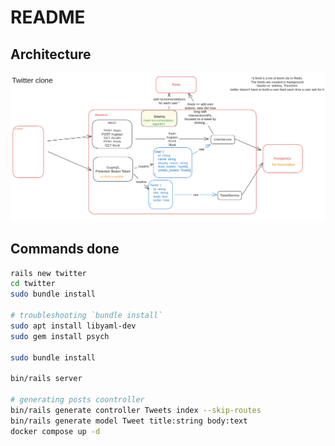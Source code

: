 # README

## Architecture

![](architecture.png)

## Commands done

```bash
rails new twitter
cd twitter
sudo bundle install

# troubleshooting `bundle install`
sudo apt install libyaml-dev
sudo gem install psych

sudo bundle install

bin/rails server

# generating posts coontroller
bin/rails generate controller Tweets index --skip-routes
bin/rails generate model Tweet title:string body:text
docker compose up -d
```
